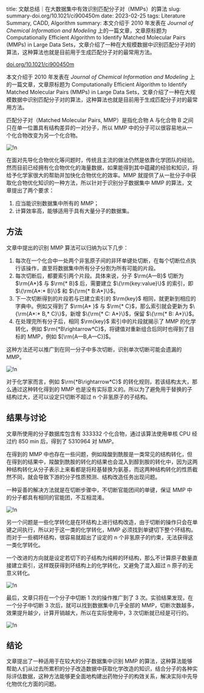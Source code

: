 title: 文献总结｜在大数据集中有效识别匹配分子对（MMPs）的算法
slug: summary-doi.org/10.1021/ci900450m
date: 2023-02-25
tags: Literature Summary, CADD, Algorithm
summary: 本文介绍于 2010 年发表在 *Journal of Chemical Information and Modeling* 上的一篇文章，文章原标题为 Computationally Efficient Algorithm to Identify Matched Molecular Pairs (MMPs) in Large Data Sets，文章介绍了一种在大规模数据中识别匹配分子对的算法，这种算法也就是目前用于生成匹配分子对的最常用方法。

<i class="fa-solid fa-arrow-up-right-from-square"></i> [doi.org/10.1021/ci900450m](https://doi.org/10.1021/ci900450m)

本文介绍于 2010 年发表在 *Journal of Chemical Information and Modeling* 上的一篇文章，文章原标题为 Computationally Efficient Algorithm to Identify Matched Molecular Pairs (MMPs) in Large Data Sets，文章介绍了一种在大规模数据中识别匹配分子对的算法，这种算法也就是目前用于生成匹配分子对的最常用方法。

匹配分子对（Matched Molecular Pairs, MMP）是指化合物 A 与化合物 B 之间只在单一位置具有结构差异的一对分子，所以 MMP 中的分子可以很容易地从一个化合物改变为另一个化合物。

![!n](https://storage.live.com/items/4D18B16B8E0B1EDB!8602?authkey=ALYpzW-ZQ_VBXTU)

在面对先导化合物优化等问题时，传统且主流的做法仍然是依靠化学团队的经验。然而目前已经拥有化合物优化的海量数据，如果能得到其中蕴藏的经验和知识，将给予化学家很大的帮助并加快化合物优化的效率。MMP 就提供了从一批分子中获取化合物优化知识的一种方法，所以针对于识别分子数据集中 MMP 的算法，文章提出了两个要求：

1. 应当能识别数据集中所有的 MMP；
2. 计算效率高，能够适用于具有大量分子的数据集。

## 方法

文章中提出的识别 MMP 算法可以归纳为以下几步：

1. 每次在一个化合中一处两个非氢原子间的非环单键处切断，在每个切断位点执行该操作，直至将数据集中所有分子分割为所有可能的片段。
2. 每次切断后，都要索引两个片段。具体来说，分子 $\rm{A—B}$ 切断为 $\rm{A*}$ 与 $\rm{* B}$ 后，需要建立 $\{\rm{key:value}\}$ 的索引，即 $\{\rm{A*:* B}\}$ 和 $\{\rm{* B:A*}\}$。
3. 下一次切断得到的片段若与已建立索引的 $\rm{key}$ 相同，就更新到相应的字典中。例如又得到了 $\rm{A* }$ 与 $\rm{* C}$，那么索引就会更新为 $\{\rm{A*:* B,* C}\}$，新增 $\{\rm{* C: A*}\}$，保留 $\{\rm{* B: A*}\}$。
4. 在处理完所有分子后，相同 $\rm{key}$ 索引中的片段就揭示了 MMP 的化学转化，例如 $\rm{*B\rightarrow*C}$，将键值对重新组合后同时也得到了目标的 MMP，例如 $[\rm{A—B,A—C}]$。

这种方法还可以推广到在同一分子中多次切断，识别单次切断可能会遗漏的 MMP。

![!n](https://storage.live.com/items/4D18B16B8E0B1EDB!8603?authkey=ALYpzW-ZQ_VBXTU)

对于化学家而言，例如 $\rm{*B\rightarrow*C}$ 的转化规则，若该结构太大，那么通过这种转化得到的 MMP 也是没有实际意义的。所以为了避免用于替换的子结构过大，还可以设定只切断不超过 n 个非氢原子的子结构。

## 结果与讨论

文章所使用的分子数据库包含有 333332 个化合物，通过该算法使用单核 CPU 经过约 850 min 后，得到了 5310964 对 MMP。

在得到的 MMP 中也存在一些问题，例如羧酸到酰胺是一类常见的结构转化，但在得到的结果中，羧酸到酰胺的转化的结果也会混入到醇到胺的转化中，因为这两种结构转化从分子表示上来看都是将羟基替换为氨基，而这两种结构转化的性质截然不同，就会导致下游的分子性质预测、结构改造任务出现问题。

一种妥善的解决方法就是在切断步骤中，不切断官能团间的单键，保证 MMP 中的分子都具有相同的官能团，不互相混淆。

![!n](https://storage.live.com/items/4D18B16B8E0B1EDB!8604?authkey=ALYpzW-ZQ_VBXTU)

另一个问题是一些化学转化是在环结构上进行结构改造，由于切断的操作只会在单键之间执行，所以对于这一类的化学转化，MMP 必须找到单键切下整个环结构。而对于一些稠环结构，很容易就超出了设定的 n 个非氢原子的约束，无法获得这一类化学转化。

一个改进的方向就是设定若切下的子结构为纯粹的环结构，那么不计算原子数量直接建立索引，这样既获得到环结构上的化学转化，又避免了混入超过 n 原子的无意义转化。

![!n](https://storage.live.com/items/4D18B16B8E0B1EDB!8605?authkey=ALYpzW-ZQ_VBXTU)

最后，文章只将在一个分子中切断 1 次的操作推广到了 3 次。实验结果发现，在一个分子中切断 3 次后，就可以找到数据集中几乎全部的 MMP，切断次数越多，效果提升越少，计算开销越大，所以在实际使用中，3 次切断就已经是可行的。

![!n](https://storage.live.com/items/4D18B16B8E0B1EDB!8606?authkey=ALYpzW-ZQ_VBXTU)

## 结论

文章提出了一种适用于在较大的分子数据集中识别 MMP 的算法，这种算法能够帮助人们从过去所累积的分子改造数据中获取化学改造的知识，结合分子的各种实际评估数据，这种方法能够更全面地构建出药物分子的构效关系，解决实际中先导化物优化方面的问题。